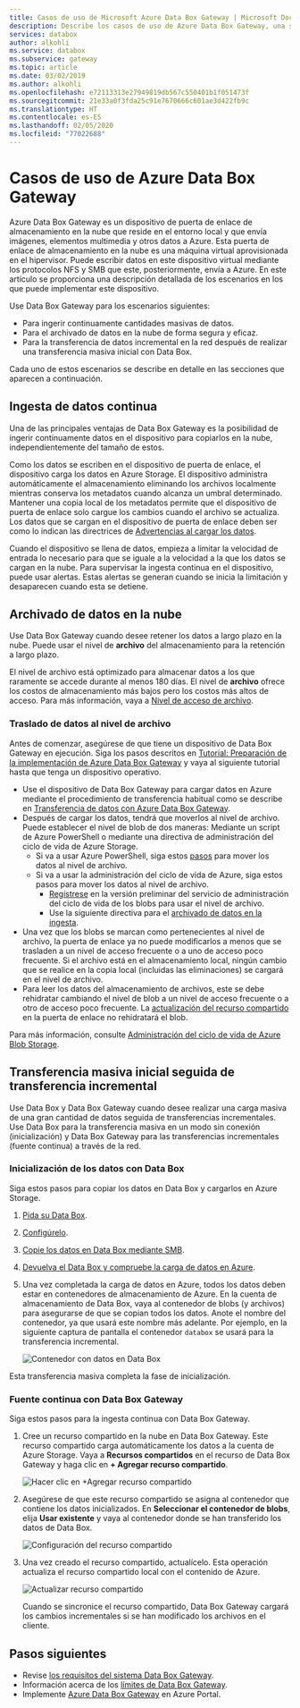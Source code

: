```yaml
---
title: Casos de uso de Microsoft Azure Data Box Gateway | Microsoft Docs
description: Describe los casos de uso de Azure Data Box Gateway, una solución de almacenamiento de aplicaciones virtuales que permite transferir datos a Azure.
services: databox
author: alkohli
ms.service: databox
ms.subservice: gateway
ms.topic: article
ms.date: 03/02/2019
ms.author: alkohli
ms.openlocfilehash: e72113313e27949819db567c550401b1f051473f
ms.sourcegitcommit: 21e33a0f3fda25c91e7670666c601ae3d422fb9c
ms.translationtype: HT
ms.contentlocale: es-ES
ms.lasthandoff: 02/05/2020
ms.locfileid: "77022688"
---
```

# <a name="use-cases-for-azure-data-box-gateway"></a>Casos de uso de Azure Data Box Gateway

Azure Data Box Gateway es un dispositivo de puerta de enlace de almacenamiento en la nube que reside en el entorno local y que envía imágenes, elementos multimedia y otros datos a Azure. Esta puerta de enlace de almacenamiento en la nube es una máquina virtual aprovisionada en el hipervisor. Puede escribir datos en este dispositivo virtual mediante los protocolos NFS y SMB que este, posteriormente, envía a Azure. En este artículo se proporciona una descripción detallada de los escenarios en los que puede implementar este dispositivo.

Use Data Box Gateway para los escenarios siguientes:

- Para ingerir continuamente cantidades masivas de datos.
- Para el archivado de datos en la nube de forma segura y eficaz.
- Para la transferencia de datos incremental en la red después de realizar una transferencia masiva inicial con Data Box.

Cada uno de estos escenarios se describe en detalle en las secciones que aparecen a continuación.


## <a name="continuous-data-ingestion"></a>Ingesta de datos continua

Una de las principales ventajas de Data Box Gateway es la posibilidad de ingerir continuamente datos en el dispositivo para copiarlos en la nube, independientemente del tamaño de estos.

Como los datos se escriben en el dispositivo de puerta de enlace, el dispositivo carga los datos en Azure Storage. El dispositivo administra automáticamente el almacenamiento eliminando los archivos localmente mientras conserva los metadatos cuando alcanza un umbral determinado. Mantener una copia local de los metadatos permite que el dispositivo de puerta de enlace solo cargue los cambios cuando el archivo se actualiza. Los datos que se cargan en el dispositivo de puerta de enlace deben ser como lo indican las directrices de [Advertencias al cargar los datos](data-box-gateway-limits.md#data-upload-caveats).

Cuando el dispositivo se llena de datos, empieza a limitar la velocidad de entrada lo necesario para que se iguale a la velocidad a la que los datos se cargan en la nube. Para supervisar la ingesta continua en el dispositivo, puede usar alertas. Estas alertas se generan cuando se inicia la limitación y desaparecen cuando esta se detiene.

## <a name="cloud-archival-of-data"></a>Archivado de datos en la nube

Use Data Box Gateway cuando desee retener los datos a largo plazo en la nube. Puede usar el nivel de **archivo** del almacenamiento para la retención a largo plazo.

El nivel de archivo está optimizado para almacenar datos a los que raramente se accede durante al menos 180 días. El nivel de **archivo** ofrece los costos de almacenamiento más bajos pero los costos más altos de acceso. Para más información, vaya a [Nivel de acceso de archivo](/azure/storage/blobs/storage-blob-storage-tiers#archive-access-tier).

### <a name="move-data-to-archive-tier"></a>Traslado de datos al nivel de archivo

Antes de comenzar, asegúrese de que tiene un dispositivo de Data Box Gateway en ejecución. Siga los pasos descritos en [Tutorial: Preparación de la implementación de Azure Data Box Gateway](data-box-gateway-deploy-prep.md) y vaya al siguiente tutorial hasta que tenga un dispositivo operativo.

- Use el dispositivo de Data Box Gateway para cargar datos en Azure mediante el procedimiento de transferencia habitual como se describe en [Transferencia de datos con Azure Data Box Gateway](data-box-gateway-deploy-add-shares.md).
- Después de cargar los datos, tendrá que moverlos al nivel de archivo. Puede establecer el nivel de blob de dos maneras: Mediante un script de Azure PowerShell o mediante una directiva de administración del ciclo de vida de Azure Storage.  
    - Si va a usar Azure PowerShell, siga estos [pasos](/azure/databox/data-box-how-to-set-data-tier#use-azure-powershell-to-set-the-blob-tier) para mover los datos al nivel de archivo.
    - Si va a usar la administración del ciclo de vida de Azure, siga estos pasos para mover los datos al nivel de archivo.
        - [Regístrese](/azure/storage/common/storage-lifecycle-management-concepts) en la versión preliminar del servicio de administración del ciclo de vida de los blobs para usar el nivel de archivo.
        - Use la siguiente directiva para el [archivado de datos en la ingesta](/azure/storage/blobs/storage-lifecycle-management-concepts#archive-data-after-ingest).
- Una vez que los blobs se marcan como pertenecientes al nivel de archivo, la puerta de enlace ya no puede modificarlos a menos que se trasladen a un nivel de acceso frecuente o a uno de acceso poco frecuente. Si el archivo está en el almacenamiento local, ningún cambio que se realice en la copia local (incluidas las eliminaciones) se cargará en el nivel de archivo.
- Para leer los datos del almacenamiento de archivos, este se debe rehidratar cambiando el nivel de blob a un nivel de acceso frecuente o a otro de acceso poco frecuente. La [actualización del recurso compartido](data-box-gateway-manage-shares.md#refresh-shares) en la puerta de enlace no rehidratará el blob.

Para más información, consulte [Administración del ciclo de vida de Azure Blob Storage](/azure/storage/common/storage-lifecycle-management-concepts).

## <a name="initial-bulk-transfer-followed-by-incremental-transfer"></a>Transferencia masiva inicial seguida de transferencia incremental

Use Data Box y Data Box Gateway cuando desee realizar una carga masiva de una gran cantidad de datos seguida de transferencias incrementales. Use Data Box para la transferencia masiva en un modo sin conexión (inicialización) y Data Box Gateway para las transferencias incrementales (fuente continua) a través de la red.

### <a name="seed-the-data-with-data-box"></a>Inicialización de los datos con Data Box

Siga estos pasos para copiar los datos en Data Box y cargarlos en Azure Storage.

1. [Pida su Data Box](/azure/databox/data-box-deploy-ordered).
2. [Configúrelo](/azure/databox/data-box-deploy-set-up).
3. [Copie los datos en Data Box mediante SMB](/azure/databox/data-box-deploy-copy-data).
4. [Devuelva el Data Box y compruebe la carga de datos en Azure](/azure/databox/data-box-deploy-picked-up).
5. Una vez completada la carga de datos en Azure, todos los datos deben estar en contenedores de almacenamiento de Azure. En la cuenta de almacenamiento de Data Box, vaya al contenedor de blobs (y archivos) para asegurarse de que se copian todos los datos. Anote el nombre del contenedor, ya que usará este nombre más adelante. Por ejemplo, en la siguiente captura de pantalla el contenedor `databox` se usará para la transferencia incremental.

    ![Contenedor con datos en Data Box](media/data-box-gateway-use-cases/data-container1.png)

Esta transferencia masiva completa la fase de inicialización.

### <a name="ongoing-feed-with-data-box-gateway"></a>Fuente continua con Data Box Gateway

Siga estos pasos para la ingesta continua con Data Box Gateway.

1. Cree un recurso compartido en la nube en Data Box Gateway. Este recurso compartido carga automáticamente los datos a la cuenta de Azure Storage. Vaya a **Recursos compartidos** en el recurso de Data Box Gateway y haga clic en **+ Agregar recurso compartido**.

    ![Hacer clic en +Agregar recurso compartido](media/data-box-gateway-use-cases/add-share1.png)

2. Asegúrese de que este recurso compartido se asigna al contenedor que contiene los datos inicializados. En **Seleccionar el contenedor de blobs**, elija **Usar existente** y vaya al contenedor donde se han transferido los datos de Data Box.

    ![Configuración del recurso compartido](media/data-box-gateway-use-cases/share-settings-select-existing-container1.png)

3. Una vez creado el recurso compartido, actualícelo. Esta operación actualiza el recurso compartido local con el contenido de Azure.

    ![Actualizar recurso compartido](media/data-box-gateway-use-cases/refresh-share1.png)

    Cuando se sincronice el recurso compartido, Data Box Gateway cargará los cambios incrementales si se han modificado los archivos en el cliente.

## <a name="next-steps"></a>Pasos siguientes

- Revise [los requisitos del sistema Data Box Gateway](data-box-gateway-system-requirements.md).
- Información acerca de los [límites de Data Box Gateway](data-box-gateway-limits.md).
- Implemente [Azure Data Box Gateway](data-box-gateway-deploy-prep.md) en Azure Portal.